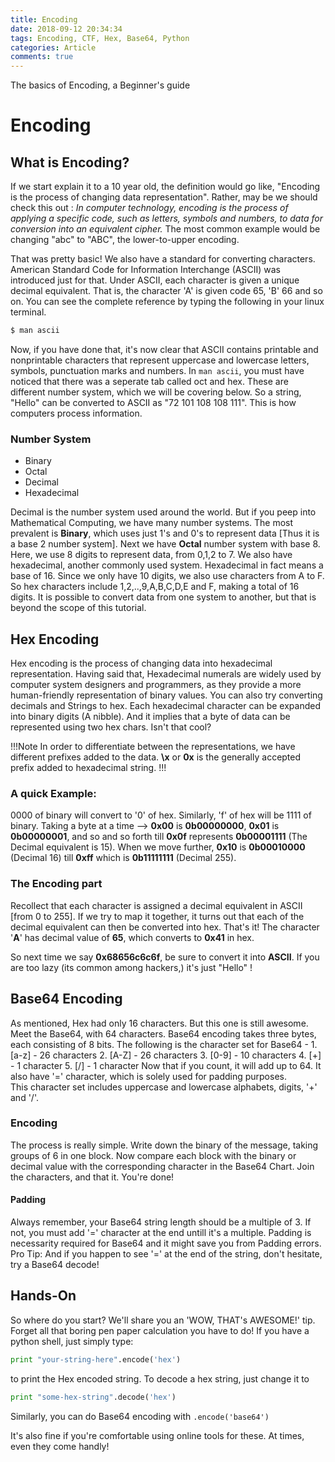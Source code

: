 ```yaml
---
title: Encoding
date: 2018-09-12 20:34:34
tags: Encoding, CTF, Hex, Base64, Python
categories: Article
comments: true
---
```

The basics of Encoding, a Beginner's guide
# Encoding

## What is Encoding?
If we start explain it to a 10 year old, the definition would go like, "Encoding is the process of changing data representation".
Rather, may be we should check this out :  *In computer technology, encoding is the process of applying a specific code, such as letters, symbols and numbers, to data for conversion into an equivalent cipher.*
The most common example would be changing "abc" to "ABC", the lower-to-upper encoding.

That was pretty basic! We also have a standard for converting characters. 
American Standard Code for Information Interchange (ASCII) was introduced just for that.
Under ASCII, each character is given a unique decimal equivalent. That is, the character 'A' is given code 65, 'B' 66 and so on.
You can see the complete reference by typing the following in your linux terminal. 
```bash
$ man ascii
```

Now, if you have done that, it's now clear that ASCII contains printable and nonprintable characters that represent uppercase and lowercase letters, symbols, punctuation marks and numbers.
In `man ascii`, you must have noticed that there was a seperate tab called oct and hex. These are different number system, which we will be covering below.
So a string, "Hello" can be converted to ASCII as "72 101 108 108 111". This is how computers process information.



### Number System
- Binary
- Octal
- Decimal
- Hexadecimal

Decimal is the number system used around the world. But if you peep into Mathematical Computing, we have many number systems.
The most prevalent is **Binary**, which uses just 1's and 0's to represent data [Thus it is a base 2 number system]. Next we have **Octal** number system with base 8. Here, we use 8 digits to represent data, from 0,1,2 to 7. We also have hexadecimal, another commonly used system. Hexadecimal in fact means a base of 16. Since we only have 10 digits, we also use characters from A to F. So hex characters include 1,2,..,9,A,B,C,D,E and F, making a total of 16 digits. It is possible to convert data from
one system to another, but that is beyond the scope of this tutorial.



## Hex Encoding
Hex encoding is the process of changing data into hexadecimal representation. Having said that, Hexadecimal numerals are widely used by computer system designers and programmers, as they provide a more human-friendly representation of binary values. You can also try converting decimals and Strings to hex. 
Each hexadecimal character can be expanded into binary digits (A nibble). And it implies that a byte of data can be represented using two hex chars. Isn't that cool?

!!!Note
In order to differentiate between the representations, we have different prefixes added to the data.
**\x** or **0x** is the generally accepted prefix added to hexadecimal string.
!!!

### A quick Example:
0000 of binary will convert to '0' of hex. Similarly, 'f' of hex will be 1111 of binary.
Taking a byte at a time -->
**0x00** is **0b00000000**, **0x01** is **0b00000001**, and so and so forth till **0x0f** represents **0b00001111** (The Decimal equivalent is 15). When we move further, **0x10** is **0b00010000** (Decimal 16) till **0xff** which is **0b11111111** (Decimal 255).

### The Encoding part
Recollect that each character is assigned a decimal equivalent in ASCII [from 0 to 255].
If we try to map it together, it turns out that each of the decimal equivalent can then be converted into hex.
That's it! The character '**A**' has decimal value of **65**, which converts to **0x41** in hex.

So next time we say **0x68656c6c6f**, be sure to convert it into **ASCII**. If you are too lazy (its common among hackers,) it's just "Hello" !

## Base64 Encoding
As mentioned, Hex had only 16 characters. But this one is still awesome. Meet the Base64, with 64 characters. Base64 encoding takes three bytes, each consisting of 8 bits. The following is the character set for Base64  -
    1. [a-z]  -  26 characters
    2. [A-Z]  -  26 characters
    3. [0-9]  -  10 characters
    4. [+]    -  1 character
    5. [/]    -  1 character
Now that if you count, it will add up to 64.  It also have '=' character, which is solely used for padding purposes.  
This character set includes uppercase and lowercase alphabets, digits, '+' and '/'. 

### Encoding
The process is really simple. Write down the binary of the message, taking groups of 6 in one block. Now compare each block with the binary or decimal value with the corresponding character in the Base64 Chart. Join the characters, and that it. You're done! 

#### Padding
Always remember, your Base64 string length should be a multiple of 3. If not, you must add '=' character at the end untill it's a multiple. Padding is necessarity required for Base64 and it might save you from Padding errors.  
Pro Tip: And if you happen to see '=' at the end of the string, don't hesitate, try a Base64 decode!

## Hands-On
So where do you start?  We'll share you an 'WOW, THAT's AWESOME!' tip.  Forget all that boring pen paper calculation you have to do!  If you have a python shell, just simply type:
```python
print "your-string-here".encode('hex')
```
to print the Hex encoded string. To decode a hex string, just change it to
```python
print "some-hex-string".decode('hex')
```
Similarly, you can do Base64 encoding with `.encode('base64')`

It's also fine if you're comfortable using online tools for these. At times, even they come handly!




